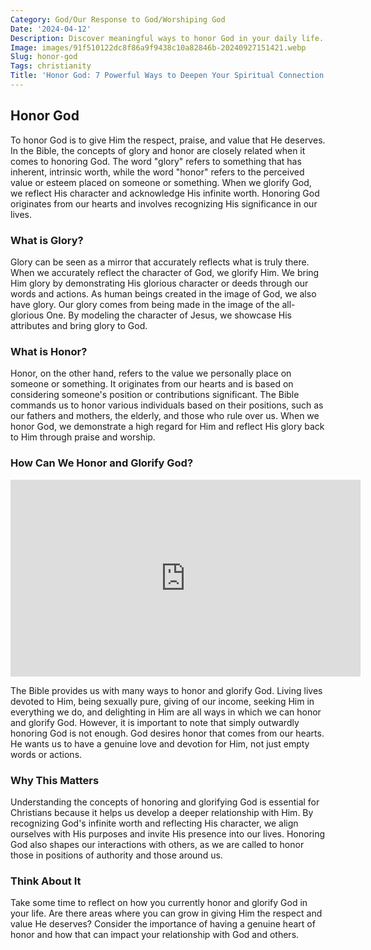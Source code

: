 ```yaml
---
Category: God/Our Response to God/Worshiping God
Date: '2024-04-12'
Description: Discover meaningful ways to honor God in your daily life. Explore the importance of faith, gratitude, and service in strengthening your spiritual connection.
Image: images/91f510122dc8f86a9f9438c10a82846b-20240927151421.webp
Slug: honor-god
Tags: christianity
Title: 'Honor God: 7 Powerful Ways to Deepen Your Spiritual Connection'
---
```


## Honor God

To honor God is to give Him the respect, praise, and value that He deserves. In the Bible, the concepts of glory and honor are closely related when it comes to honoring God. The word "glory" refers to something that has inherent, intrinsic worth, while the word "honor" refers to the perceived value or esteem placed on someone or something. When we glorify God, we reflect His character and acknowledge His infinite worth. Honoring God originates from our hearts and involves recognizing His significance in our lives.

### What is Glory?

Glory can be seen as a mirror that accurately reflects what is truly there. When we accurately reflect the character of God, we glorify Him. We bring Him glory by demonstrating His glorious character or deeds through our words and actions. As human beings created in the image of God, we also have glory. Our glory comes from being made in the image of the all-glorious One. By modeling the character of Jesus, we showcase His attributes and bring glory to God.

### What is Honor?

Honor, on the other hand, refers to the value we personally place on someone or something. It originates from our hearts and is based on considering someone's position or contributions significant. The Bible commands us to honor various individuals based on their positions, such as our fathers and mothers, the elderly, and those who rule over us. When we honor God, we demonstrate a high regard for Him and reflect His glory back to Him through praise and worship.

### How Can We Honor and Glorify God?


<iframe width="560" height="315" src="https://www.youtube.com/embed/tI-x0ixLLw0" frameborder="0" allow="autoplay; encrypted-media" allowfullscreen></iframe>


The Bible provides us with many ways to honor and glorify God. Living lives devoted to Him, being sexually pure, giving of our income, seeking Him in everything we do, and delighting in Him are all ways in which we can honor and glorify God. However, it is important to note that simply outwardly honoring God is not enough. God desires honor that comes from our hearts. He wants us to have a genuine love and devotion for Him, not just empty words or actions.

### Why This Matters

Understanding the concepts of honoring and glorifying God is essential for Christians because it helps us develop a deeper relationship with Him. By recognizing God's infinite worth and reflecting His character, we align ourselves with His purposes and invite His presence into our lives. Honoring God also shapes our interactions with others, as we are called to honor those in positions of authority and those around us.

### Think About It

Take some time to reflect on how you currently honor and glorify God in your life. Are there areas where you can grow in giving Him the respect and value He deserves? Consider the importance of having a genuine heart of honor and how that can impact your relationship with God and others.